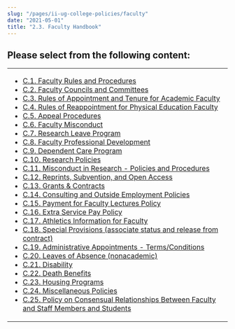 ```yaml
---
slug: "/pages/ii-ug-college-policies/faculty"
date: "2021-05-01"
title: "2.3. Faculty Handbook"
---
```


## Please select from the following content:

<table>

<tbody>

<tr>

<td>

- [C.1\. Faculty Rules and Procedures](/pages/ii-ug-college-policies/faculty/faculty-procedures)
- [C.2\. Faculty Councils and Committees](/pages/ii-ug-college-policies/faculty/faculty-committees)
- [C.3\. Rules of Appointment and Tenure for Academic Faculty](/pages/ii-ug-college-policies/faculty/faculty-rules)
- [C.4\. Rules of Reappointment for Physical Education Faculty](/pages/ii-ug-college-policies/faculty/pe-faculty-rules)
- [C.5\. Appeal Procedures](/pages/ii-ug-college-policies/faculty/appeals)
- [C.6\. Faculty Misconduct](/pages/ii-ug-college-policies/faculty/misconduct)
- [C.7\. Research Leave Program](/pages/ii-ug-college-policies/faculty/leave-program)
- [C.8\. Faculty Professional Development](/pages/ii-ug-college-policies/faculty/faculty-development)
- [C.9\. Dependent Care Program](/pages/ii-ug-college-policies/faculty/dep-care-policy)
- [C.10\. Research Policies](/pages/ii-ug-college-policies/faculty/research-policies)
- [C.11\. Misconduct in Research - Policies and Procedures](/pages/ii-ug-college-policies/faculty/research-misconduct)
- [C.12\. Reprints, Subvention, and Open Access](/pages/ii-ug-college-policies/faculty/reprints-subventions)
- [C.13\. Grants & Contracts](/pages/ii-ug-college-policies/faculty/contract-policy)
- [C.14\. Consulting and Outside Employment Policies](/pages/ii-ug-college-policies/faculty/outside-employment)
- [C.15\. Payment for Faculty Lectures Policy](/pages/ii-ug-college-policies/faculty/faculty-lecture-payments)
- [C.16\. Extra Service Pay Policy](/pages/ii-ug-college-policies/faculty/extra-service-pay-policy)
- [C.17\. Athletics Information for Faculty](/pages/ii-ug-college-policies/faculty/faculty-and-athletics)
- [C.18\. Special Provisions (associate status and release from contract)](/pages/ii-ug-college-policies/faculty/special-provisions)
- [C.19\. Administrative Appointments - Terms/Conditions](/pages/ii-ug-college-policies/faculty/administrative-appt)
- [C.20\. Leaves of Absence (nonacademic)](/pages/ii-ug-college-policies/faculty/familial-leaves)
- [C.21\. Disability](/pages/ii-ug-college-policies/faculty/disability-pay)
- [C.22\. Death Benefits](/pages/ii-ug-college-policies/faculty/death-benefit)
- [C.23\. Housing Programs](/pages/ii-ug-college-policies/faculty/faculty-housing)
- [C.24\. Miscellaneous Policies](/pages/ii-ug-college-policies/faculty/misc-policies)
- [C.25\. Policy on Consensual Relationships Between Faculty and Staff Members and Students](/pages/ii-ug-college-policies/faculty/consensual-relationships-faculty)

</td>

</tr>

</tbody>

</table>
